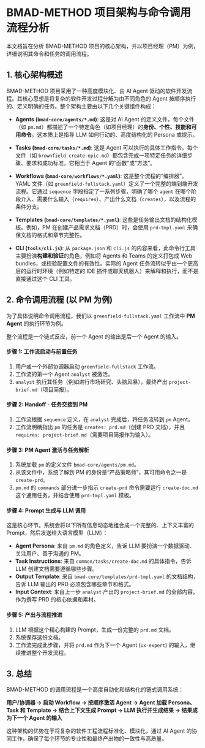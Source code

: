 # BMAD-METHOD 项目架构与命令调用流程分析

本文档旨在分析 BMAD-METHOD 项目的核心架构，并以项目经理（PM）为例，详细说明其命令和任务的调用流程。

## 1. 核心架构概述

BMAD-METHOD 项目采用了一种高度模块化、由 AI Agent 驱动的软件开发流程。其核心思想是将复杂的软件开发过程分解为由不同角色的 Agent 按顺序执行的、定义明确的任务。整个架构主要由以下几个关键组件构成：

*   **Agents (`bmad-core/agents/*.md`)**:
    这是对 AI Agent 的定义文件。每个文件（如 `pm.md`）都描述了一个特定角色（如项目经理）的**身份、个性、技能和可用命令**。这本质上是指导 LLM 如何行动的、高度结构化的 Persona 或提示。

*   **Tasks (`bmad-core/tasks/*.md`)**:
    这是 Agent 可以执行的具体工作指令。每个文件（如 `brownfield-create-epic.md`）都包含完成一项特定任务的详细步骤、要求和成功标准。它相当于 Agent 的“函数”或“方法”。

*   **Workflows (`bmad-core/workflows/*.yaml`)**:
    这是整个流程的“编排器”。YAML 文件（如 `greenfield-fullstack.yaml`）定义了一个完整的端到端开发流程。它通过 `sequence` 字段指定了一系列步骤，明确了哪个 `agent` 在哪个阶段介入、需要什么输入（`requires`）、产出什么文档（`creates`），以及流程的条件分支。

*   **Templates (`bmad-core/templates/*.yaml`)**:
    这些是任务输出文档的结构化模板。例如，PM 在创建产品需求文档（PRD）时，会使用 `prd-tmpl.yaml` 来确保文档的格式和章节完整性。

*   **CLI (`tools/cli.js`)**:
    从 `package.json` 和 `cli.js` 的内容来看，此命令行工具主要扮演**构建和验证**的角色，例如将 Agents 和 Teams 的定义打包成 Web bundles，或校验配置文件的有效性。实际的 Agent 任务流转似乎由一个更高层的运行时环境（例如特定的 IDE 插件或聊天机器人）来解释和执行，而不是直接通过这个 CLI 工具。

## 2. 命令调用流程 (以 PM 为例)

为了具体说明命令调用流程，我们以 `greenfield-fullstack.yaml` 工作流中 **PM Agent** 的执行环节为例。

整个流程是一个链式反应，前一个 Agent 的输出是后一个 Agent 的输入。

#### **步骤 1: 工作流启动与前置任务**

1.  用户或一个外部协调器启动 `greenfield-fullstack` 工作流。
2.  工作流的第一个 Agent `analyst` 被激活。
3.  `analyst` 执行其任务（例如进行市场研究、头脑风暴），最终产出 `project-brief.md`（项目简报）。

#### **步骤 2: Handoff - 任务交接到 PM**

1.  工作流根据 `sequence` 定义，在 `analyst` 完成后，将任务流转到 `pm` Agent。
2.  工作流明确指出 `pm` 的任务是 `creates: prd.md`（创建 PRD 文档），并且 `requires: project-brief.md`（需要项目简报作为输入）。

#### **步骤 3: PM Agent 激活与任务解析**

1.  系统加载 `pm` 的定义文件 `bmad-core/agents/pm.md`。
2.  从该文件中，系统了解到 PM 的身份是“产品策略师”，其可用命令之一是 `create-prd`。
3.  `pm.md` 的 `commands` 部分进一步指示 `create-prd` 命令需要运行 `create-doc.md` 这个通用任务，并结合使用 `prd-tmpl.yaml` 模板。

#### **步骤 4: Prompt 生成与 LLM 调用**

这是核心环节。系统会将以下所有信息动态地组合成一个完整的、上下文丰富的 Prompt，然后发送给大语言模型（LLM）：

*   **Agent Persona**: 来自 `pm.md` 的角色定义，告诉 LLM 要扮演一个数据驱动、关注用户、善于沟通的 PM。
*   **Task Instructions**: 来自 `common/tasks/create-doc.md` 的具体指令，告诉 LLM 创建文档需要遵循哪些步骤。
*   **Output Template**: 来自 `bmad-core/templates/prd-tmpl.yaml` 的文档结构，告诉 LLM 输出的 PRD 必须包含哪些章节和格式。
*   **Input Context**: 来自上一步 `analyst` 产出的 `project-brief.md` 的全部内容，作为撰写 PRD 的核心依据和素材。

#### **步骤 5: 产出与流程推进**

1.  LLM 根据这个精心构建的 Prompt，生成一份完整的 `prd.md` 文档。
2.  系统保存这份文档。
3.  工作流完成此步骤，并将 `prd.md` 作为下一个 Agent (`ux-expert`) 的输入，继续推进整个开发流程。

## 3. 总结

BMAD-METHOD 的调用流程是一个高度自动化和结构化的链式调用系统：

**用户/协调器 → 启动 Workflow → 按顺序激活 Agent → Agent 加载 Persona、Task 和 Template → 结合上下文生成 Prompt → LLM 执行并生成结果 → 结果成为下一个 Agent 的输入**

这种架构的优势在于将复杂的软件工程流程标准化、模块化，通过 AI Agent 的协同工作，确保了每个环节的专业性和最终产出物的一致性与高质量。
